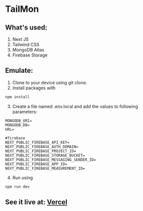 # TailMon

## What's used:

1) Next JS
2) Tailwind CSS
3) MongoDB Atlas
4) Firebase Storage

## Emulate:
1. Clone to your device using git clone.
2. Install packages with
```bash
npm install
```
3. Create a file named .env.local and add the values to following parameters:
```
MONGODB_URI=
MONGODB_DB=
URL=

#firebase
NEXT_PUBLIC_FIREBASE_API_KEY=
NEXT_PUBLIC_FIREBASE_AUTH_DOMAIN=
NEXT_PUBLIC_FIREBASE_PROJECT_ID=
NEXT_PUBLIC_FIREBASE_STORAGE_BUCKET=
NEXT_PUBLIC_FIREBASE_MESSAGING_SENDER_ID=
NEXT_PUBLIC_FIREBASE_APP_ID=
NEXT_PUBLIC_FIREBASE_MEASUREMENT_ID=
```
4. Run using 
```bash
npm run dev
```
## See it live at: [Vercel](https://tailmon.vercel.app)

